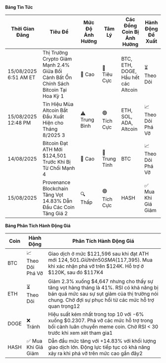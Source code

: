 **Bảng Tin Tức**

| Thời Gian Đăng | Tiêu Đề | Mức Độ Ảnh Hưởng | Tâm Lý | Các Đồng Coin Bị Ảnh Hưởng | Hành Động Đề Xuất |
|-----------------|----------|---------|-----------|------------------|------------------|
| 15/08/2025 6:51 AM ET | Thị Trường Crypto Giảm Mạnh 2.4% Giữa Bối Cảnh Bất Ổn Chính Sách Bitcoin Tại Hoa Kỳ 1 | 🚨 Cao | 🔴 Tiêu Cực | BTC, ETH, DOGE, Hầu hết các Altcoin | ⏳ Theo Dõi |
| 15/08/2025 12:48 PM | Tín Hiệu Mùa Altcoin Bắt Đầu Xuất Hiện cho Tháng 8/2025 3 | ⚠️ Trung Bình | 🟢 Tích Cực | ETH, SOL, ADA, Altcoin | 📈 Theo Dõi Phá Vỡ |
| 14/08/2025 | Bitcoin Đạt ATH Mới $124,501 Trước Khi Bị Từ Chối Mạnh 4 | 🚨 Cao | 🔵 Trung Tính | BTC | 📈 Theo Dõi Phá Vỡ |
| 15/08/2025 | Provenance Blockchain Tăng Vọt 14.83% Dẫn Đầu Các Coin Tăng Giá 2 | 🔍 Thấp | 🟢 Tích Cực | HASH | ✅ Mua Khi Giá Giảm |

**Bảng Phân Tích Hành Động Giá**

| Coin | Hành Động | Phân Tích Hành Động Giá |
|------|--------|---------------------|
| BTC | 📈 Theo Dõi Phá Vỡ | Giao dịch ở mức $121,596 sau khi đạt ATH mới $124,501. Giữ trên 50 SMA ($117,395). Mua khi xác nhận phá vỡ trên $124K. Hỗ trợ ở $120K, sau đó $117K4 |
| ETH | ⏳ Theo Dõi | Giảm 2.3% xuống $4,647 nhưng cho thấy sự tăng vọt hàng tháng là 41%. RSI có khả năng bị bán quá mức sau sự sụt giảm của thị trường nói chung. Chờ đợi sự phục hồi từ các mức hỗ trợ quan trọng12 |
| DOGE | ❌ Tránh | Hiệu suất kém nhất trong top 10 với -6% xuống $0.2307. Phá vỡ các mức hỗ trợ trong bối cảnh luân chuyển meme coin. Chờ RSI < 30 trước khi xem xét tham gia1 |
| HASH | ✅ Mua Khi Giá Giảm | Dẫn đầu mức tăng với +14.83% với khối lượng giao dịch lớn. Động lực tiếp tục có khả năng xảy ra khi phá vỡ trên mức cao gần đây2 |
